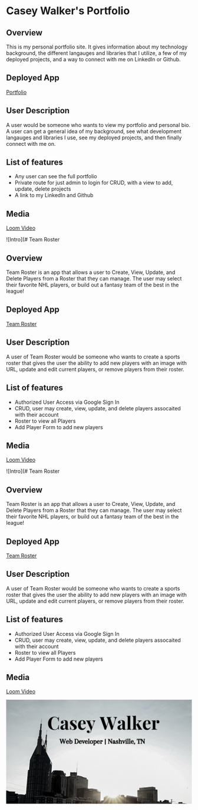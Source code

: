 # Casey Walker's Portfolio
## Overview
This is my personal portfolio site. It gives information about my technology background, the different langauges and libraries that I utilize, a few of my deployed projects, and a way to connect with me on LinkedIn or Github. 

## Deployed App
[Portfolio](https://caseytwalker.com)

## User Description 
A user would be someone who wants to view my portfolio and personal bio. A user can get a general idea of my background, see what development langauges and libraries I use, see my deployed projects, and then finally connect with me on.  

## List of features
- Any user can see the full portfolio
- Private route for just admin to login for CRUD, with a view to add, update, delete projects
- A link to my LinkedIn and Github

## Media
[Loom Video](https://www.loom.com/share/d9a00e03334b46c394ceba971eb0aa6d)

![Intro](# Team Roster
## Overview
Team Roster is an app that allows a user to Create, View, Update, and Delete Players from a Roster that they can manage. The user may select their favorite NHL players, or build out a fantasy team of the best in the league!

## Deployed App
[Team Roster](https://cw-roster.netlify.app/)

## User Description 
A user of Team Roster would be someone who wants to create a sports roster that gives the user the ability to add new players with an image with URL, update and edit current players, or remove players from their roster. 

## List of features
- Authorized User Access via Google Sign In 
- CRUD, user may create, view, update, and delete players assocaited with their account
- Roster to view all Players
- Add Player Form to add new players

## Media
[Loom Video](https://www.loom.com/share/d9a00e03334b46c394ceba971eb0aa6d)

![Intro](# Team Roster
## Overview
Team Roster is an app that allows a user to Create, View, Update, and Delete Players from a Roster that they can manage. The user may select their favorite NHL players, or build out a fantasy team of the best in the league!

## Deployed App
[Team Roster](https://cw-roster.netlify.app/)

## User Description 
A user of Team Roster would be someone who wants to create a sports roster that gives the user the ability to add new players with an image with URL, update and edit current players, or remove players from their roster. 

## List of features
- Authorized User Access via Google Sign In 
- CRUD, user may create, view, update, and delete players assocaited with their account
- Roster to view all Players
- Add Player Form to add new players

## Media
[Loom Video](https://www.loom.com/share/2d88e7944bc540e4aba5f73e2f042d45)

![Intro](https://raw.githubusercontent.com/caseywalker/images/main/portfolio.png)
